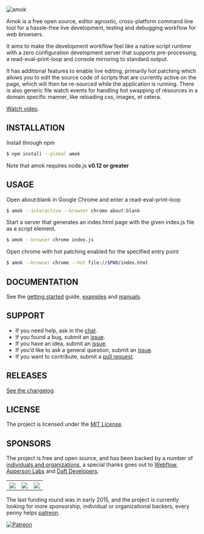 ---
---

![amok](https://cloud.githubusercontent.com/assets/157787/9637439/58c03000-51d3-11e5-8502-0b7d57096d57.png)

Amok is a free open source, editor agnostic, cross-platform command line
tool for a hassle-free live development, testing and debugging workflow for web browsers.

It aims to make the development workflow feel like a native script runtime with a zero configuration development server that supports pre-processing, a read-eval-print-loop and console mirroring to standard output.

It has additional features to enable live editing, primarily hot patching which allows you to edit the source code of scripts that are currently active on the page, which will then be re-sourced while the application is running. There is also generic file watch events for handling hot swapping of resources in a domain specific manner, like reloading css, images, et cetera.

[Watch video](http://www.youtube.com/watch?v=gOC2yQFsnnE).

## INSTALLATION

Install through npm

```sh
$ npm install --global amok
```

Note that amok requires node.js **v0.12 or greater**

## USAGE

Open about:blank in Google Chrome and enter a read-eval-print-loop

```sh
$ amok --interactive --browser chrome about:blank
```

Start a server that generates an index.html page with the given index.js file as a script element.

```sh
$ amok --browser chrome index.js
```

Open chrome with hot patching enabled for the specified entry point

```sh
$ amok --browser chrome --hot file://$PWD/index.html
```

## DOCUMENTATION

See the [getting started](getting_started.md) guide, [examples](example/readme.md) and [manuals](man/readme.md).

## SUPPORT

* If you need help, ask in the [chat](http://gitter.im/caspervonb/amok).
* If you found a bug, submit an [issue](https://github.com/caspervonb/amok/issues).
* If you have an idea, submit an [issue](https://github.com/caspervonb/amok/issues).
* If you’d like to ask a general question, submit an [issue](https://github.com/caspervonb/amok/issues).
* If you want to contribute, submit a [pull request](https://github.com/caspervonb/amok/pulls).

## RELEASES

[See the changelog](changelog.md).

## LICENSE

The project is licensed under the [MIT License](license.md).

## SPONSORS

The project is free and open source, and has been backed by a number of
[individuals and organizations](backers.md), a special thanks goes out to
[Webflow](http://webflow.com), [Apperson Labs](http://appersonlabs.com) and
[Daft Developers](http://daftdevelopers.com).

<table>
  <tr>
    <th><img src="https://cloud.githubusercontent.com/assets/157787/8017972/6413d068-0c39-11e5-9b14-bbc9057976d1.png"/></th>
    <th><img src="https://cloud.githubusercontent.com/assets/157787/8017971/64134d6e-0c39-11e5-8acf-ec2049345265.png"/></th>
    <th><img src="https://cloud.githubusercontent.com/assets/157787/8017975/7e9595ac-0c39-11e5-9d71-a6fd34e821f0.png"/></th>
  </tr>
</table>

The last funding round was in early 2015, and the project is currently looking for more sponsorship, individual or organizational backers, every penny helps [patreon](http://patreon.com/caspervonb).

[![Patreon](https://cloud.githubusercontent.com/assets/157787/8892582/79e9f8d8-3392-11e5-8714-663b153a686b.png)](http://patreon.com/caspervonb)
